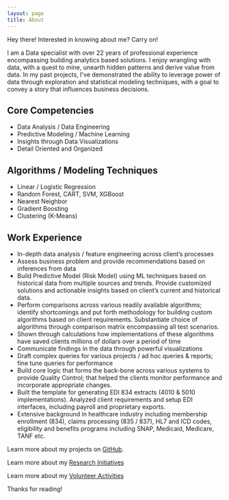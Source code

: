 ```yaml
---
layout: page
title: About
---
```


<p class="message">
  Hey there! Interested in knowing about me?  Carry on!
</p>

I am a Data specialist with over 22 years of professional experience encompassing building analytics based solutions. I enjoy wrangling with data, with a quest to mine, unearth hidden patterns and derive value from data. In my past projects, I've demonstrated the ability to leverage power of data through exploration and statistical modeling techniques, with a goal to convey a story that influences business decisions.

## <strong>Core Competencies</strong>
 
*	Data Analysis / Data Engineering
*	Predictive Modeling / Machine Learning
*	Insights through Data Visualizations
*	Detail Oriented and Organized


## <strong>Algorithms / Modeling Techniques</strong>
 
*	Linear / Logistic Regression
*	Random Forest, CART, SVM, XGBoost
*	Nearest Neighbor
*	Gradient Boosting
* Clustering (K-Means)


## <strong>Work Experience</strong>
*	In-depth data analysis / feature engineering across client’s processes
*	Assess business problem and provide recommendations based on inferences from data
*	Build Predictive Model (Risk Model) using ML techniques based on historical data from multiple sources and trends.  Provide customized solutions and actionable insights based on client’s current and historical data.
*	Perform comparisons across various readily available algorithms; identify shortcomings and put forth methodology for building custom algorithms based on client requirements.  Substantiate choice of algorithms through comparison matrix encompassing all test scenarios.
* Shown through calculations how implementations of these algorithms have saved clients millions of dollars over a period of time
*	Communicate findings in the data through powerful visualizations
*	Draft complex queries for various projects / ad hoc queries & reports; fine tune queries for performance
*	Build core logic that forms the back-bone across various systems to provide Quality Control; that helped the clients monitor performance and incorporate appropriate changes. 
*	Built the template for generating EDI 834 extracts (4010 & 5010 implementations).  Analyzed client requirements and setup EDI interfaces, including payroll and proprietary exports.
*	Extensive background in healthcare industry including membership enrollment (834), claims processing (835 / 837), HL7 and ICD codes, eligibility and benefits programs including SNAP, Medicaid, Medicare, TANF etc.

Learn more about my projects on [GitHub](https://github.com/susub31).

Learn more about my [Research Initiatives](/research)

Learn more about my [Volunteer Activities](/volunteer)

Thanks for reading!
